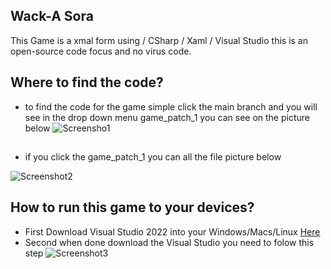 ## Wack-A Sora 
This Game is a xmal form using / CSharp / Xaml / Visual Studio this is an open-source code focus and no virus code.

## Where to find the code?

- to find the code for the game simple click the main branch and you will see in the drop down menu game_patch_1 you can see on the picture below
![Screensho1](https://github.com/ctosagme/my_picture/blob/main/Screenshot%202023-03-19%20164626.png)

##
- if you click the game_patch_1 you can all the file picture below

![Screenshot2](https://github.com/ctosagme/my_picture/blob/main/Screenshot%202023-03-19%20164836.png)

## How to run this game to your devices?
- First Download Visual Studio 2022 into your Windows/Macs/Linux [Here](https://visualstudio.microsoft.com/)
- Second when done download the Visual Studio you need to folow this step
![Screenshot3](https://github.com/ctosagme/my_picture/blob/main/installer.png)
